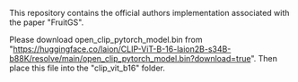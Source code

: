 This repository contains the official authors implementation associated with the paper "FruitGS".

Please download open_clip_pytorch_model.bin from "https://huggingface.co/laion/CLIP-ViT-B-16-laion2B-s34B-b88K/resolve/main/open_clip_pytorch_model.bin?download=true". Then place this file into the "clip_vit_b16" folder.
